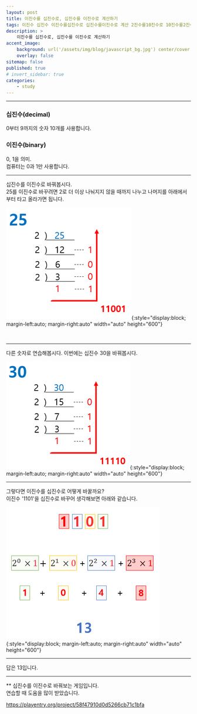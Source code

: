 ```yaml
---
layout: post
title: 이진수를 십진수로, 십진수를 이진수로 계산하기
tags: 이진수 십진수 이진수를십진수로 십진수를이진수로 계산 2진수를10진수로 10진수를2진수로
description: >
    이진수를 십진수로, 십진수를 이진수로 계산하기
accent_image:
    background: url('/assets/img/blog/javascript_bg.jpg') center/cover
    overlay: false
sitemap: false
published: true
# invert_sidebar: true
categories:
    - study
---
```


---

### 십진수(decimal)

0부터 9까지의 숫자 10개를 사용합니다.<br>

### 이진수(binary)

0, 1을 의미.<br>
컴퓨터는 0과 1만 사용합니다.<br>

---

십진수를 이진수로 바꿔봅시다.<br>
25를 이진수로 바꾸려면 2로 더 이상 나눠지지 않을 때까지 나누고 나머지를 아래에서부터 타고 올라가면 됩니다.<br>

![image1](/assets/img/blog/study/20220613-study-decimaltobinary-1.png){:style="display:block; margin-left:auto; margin-right:auto" width="auto" height="600"}

<br>

---

다른 숫자로 연습해봅시다. 이번에는 십진수 30을 바꿔봅시다.<br>

![image2](/assets/img/blog/study/20220613-study-decimaltobinary-2.png){:style="display:block; margin-left:auto; margin-right:auto" width="auto" height="600"}

---

그렇다면 이진수를 십진수로 어떻게 바꿀까요?<br>
이진수 '1101'을 십진수로 바꾸어 생각해보면 아래와 같습니다.<br>

![image3](/assets/img/blog/study/20220613-study-decimaltobinary-3.png){:style="display:block; margin-left:auto; margin-right:auto" width="auto" height="600"}

---

답은 13입니다.<br>

---

\*\* 십진수를 이진수로 바꿔보는 게임입니다.<br>
연습할 때 도움을 많이 받았습니다.<br>

<a href="https://playentry.org/project/58f47910d0d5266cb71c1bfa" target="_blank">https://playentry.org/project/58f47910d0d5266cb71c1bfa</a>
